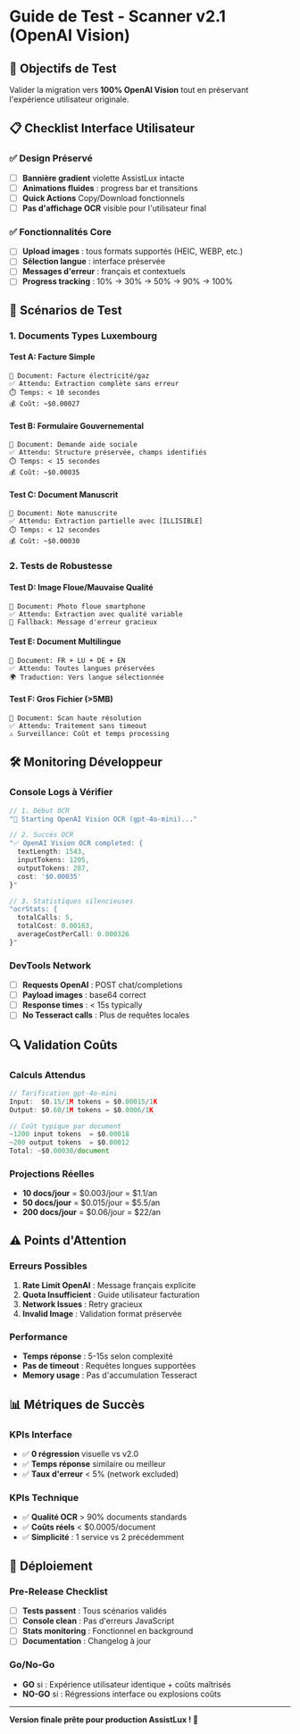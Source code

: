# Guide de Test - Scanner v2.1 (OpenAI Vision)

## 🎯 Objectifs de Test

Valider la migration vers **100% OpenAI Vision** tout en préservant l'expérience utilisateur originale.

## 📋 Checklist Interface Utilisateur

### ✅ Design Préservé
- [ ] **Bannière gradient** violette AssistLux intacte
- [ ] **Animations fluides** : progress bar et transitions
- [ ] **Quick Actions** Copy/Download fonctionnels
- [ ] **Pas d'affichage OCR** visible pour l'utilisateur final

### ✅ Fonctionnalités Core
- [ ] **Upload images** : tous formats supportés (HEIC, WEBP, etc.)
- [ ] **Sélection langue** : interface préservée
- [ ] **Messages d'erreur** : français et contextuels
- [ ] **Progress tracking** : 10% → 30% → 50% → 90% → 100%

## 🧪 Scénarios de Test

### 1. Documents Types Luxembourg

#### Test A: Facture Simple
```
📄 Document: Facture électricité/gaz
✅ Attendu: Extraction complète sans erreur
⏱️ Temps: < 10 secondes
💰 Coût: ~$0.00027
```

#### Test B: Formulaire Gouvernemental
```
📄 Document: Demande aide sociale
✅ Attendu: Structure préservée, champs identifiés
⏱️ Temps: < 15 secondes  
💰 Coût: ~$0.00035
```

#### Test C: Document Manuscrit
```
📄 Document: Note manuscrite
✅ Attendu: Extraction partielle avec [ILLISIBLE]
⏱️ Temps: < 12 secondes
💰 Coût: ~$0.00030
```

### 2. Tests de Robustesse

#### Test D: Image Floue/Mauvaise Qualité
```
📄 Document: Photo floue smartphone
✅ Attendu: Extraction avec qualité variable
🔄 Fallback: Message d'erreur gracieux
```

#### Test E: Document Multilingue
```
📄 Document: FR + LU + DE + EN
✅ Attendu: Toutes langues préservées
🌍 Traduction: Vers langue sélectionnée
```

#### Test F: Gros Fichier (>5MB)
```
📄 Document: Scan haute résolution
✅ Attendu: Traitement sans timeout
⚠️ Surveillance: Coût et temps processing
```

## 🛠️ Monitoring Développeur

### Console Logs à Vérifier
```javascript
// 1. Début OCR
"🤖 Starting OpenAI Vision OCR (gpt-4o-mini)..."

// 2. Succès OCR
"✅ OpenAI Vision OCR completed: {
  textLength: 1543,
  inputTokens: 1205,
  outputTokens: 287,
  cost: '$0.00035'
}"

// 3. Statistiques silencieuses
"ocrStats: {
  totalCalls: 5,
  totalCost: 0.00163,
  averageCostPerCall: 0.000326
}"
```

### DevTools Network
- [ ] **Requests OpenAI** : POST chat/completions
- [ ] **Payload images** : base64 correct
- [ ] **Response times** : < 15s typically
- [ ] **No Tesseract calls** : Plus de requêtes locales

## 🔍 Validation Coûts

### Calculs Attendus
```javascript
// Tarification gpt-4o-mini
Input:  $0.15/1M tokens = $0.00015/1K
Output: $0.60/1M tokens = $0.0006/1K

// Coût typique par document
~1200 input tokens  = $0.00018
~200 output tokens  = $0.00012
Total: ~$0.00030/document
```

### Projections Réelles
- **10 docs/jour** = $0.003/jour = $1.1/an
- **50 docs/jour** = $0.015/jour = $5.5/an  
- **200 docs/jour** = $0.06/jour = $22/an

## ⚠️ Points d'Attention

### Erreurs Possibles
1. **Rate Limit OpenAI** : Message français explicite
2. **Quota Insufficient** : Guide utilisateur facturation
3. **Network Issues** : Retry gracieux
4. **Invalid Image** : Validation format préservée

### Performance
- **Temps réponse** : 5-15s selon complexité
- **Pas de timeout** : Requêtes longues supportées
- **Memory usage** : Pas d'accumulation Tesseract

## 📊 Métriques de Succès

### KPIs Interface
- ✅ **0 régression** visuelle vs v2.0
- ✅ **Temps réponse** similaire ou meilleur
- ✅ **Taux d'erreur** < 5% (network excluded)

### KPIs Technique  
- ✅ **Qualité OCR** > 90% documents standards
- ✅ **Coûts réels** < $0.0005/document
- ✅ **Simplicité** : 1 service vs 2 précédemment

## 🚀 Déploiement

### Pre-Release Checklist
- [ ] **Tests passent** : Tous scénarios validés
- [ ] **Console clean** : Pas d'erreurs JavaScript
- [ ] **Stats monitoring** : Fonctionnel en background
- [ ] **Documentation** : Changelog à jour

### Go/No-Go
- **GO** si : Expérience utilisateur identique + coûts maîtrisés
- **NO-GO** si : Régressions interface ou explosions coûts

---

**Version finale prête pour production AssistLux ! 🎉** 